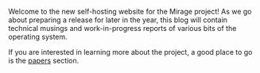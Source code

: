 Welcome to the new self-hosting website for the Mirage project!  As we go about preparing a release for later in the year, this blog will contain technical musings and work-in-progress reports of various bits of the operating system.

If you are interested in learning more about the project, a good place to go is the [papers](/papers) section.

